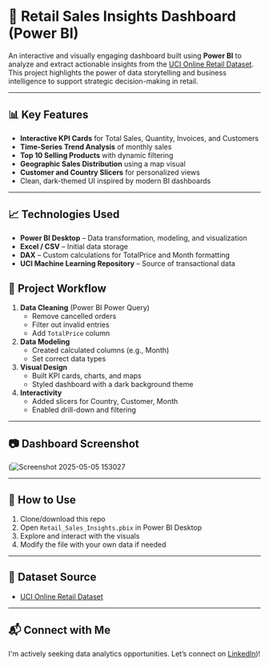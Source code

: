 # 🛒 Retail Sales Insights Dashboard (Power BI)

An interactive and visually engaging dashboard built using **Power BI** to analyze and extract actionable insights from the [UCI Online Retail Dataset](https://archive.ics.uci.edu/ml/datasets/online+retail). This project highlights the power of data storytelling and business intelligence to support strategic decision-making in retail.

---

## 📊 Key Features

- **Interactive KPI Cards** for Total Sales, Quantity, Invoices, and Customers
- **Time-Series Trend Analysis** of monthly sales
- **Top 10 Selling Products** with dynamic filtering
- **Geographic Sales Distribution** using a map visual
- **Customer and Country Slicers** for personalized views
- Clean, dark-themed UI inspired by modern BI dashboards

---

## 📈 Technologies Used

- **Power BI Desktop** – Data transformation, modeling, and visualization
- **Excel / CSV** – Initial data storage
- **DAX** – Custom calculations for TotalPrice and Month formatting
- **UCI Machine Learning Repository** – Source of transactional data


## 🔁 Project Workflow

1. **Data Cleaning** (Power BI Power Query)
   - Remove cancelled orders
   - Filter out invalid entries
   - Add `TotalPrice` column
2. **Data Modeling**
   - Created calculated columns (e.g., Month)
   - Set correct data types
3. **Visual Design**
   - Built KPI cards, charts, and maps
   - Styled dashboard with a dark background theme
4. **Interactivity**
   - Added slicers for Country, Customer, Month
   - Enabled drill-down and filtering

---

## 📷 Dashboard Screenshot

(![Screenshot 2025-05-05 153027](https://github.com/user-attachments/assets/3da302e6-b7b9-4000-825e-56f1e8562f1d)


---

## 🚀 How to Use

1. Clone/download this repo
2. Open `Retail_Sales_Insights.pbix` in Power BI Desktop
3. Explore and interact with the visuals
4. Modify the file with your own data if needed

---

## 🔗 Dataset Source

- [UCI Online Retail Dataset](https://archive.ics.uci.edu/ml/datasets/online+retail)

---

## 📬 Connect with Me

I'm actively seeking data analytics opportunities. Let’s connect on [LinkedIn](https://www.linkedin.com/in/sai-krishna-sharabu-b114b0a2/))!

